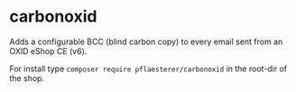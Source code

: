 # carbonoxid
Adds a configurable BCC (blind carbon copy) to every email sent from an OXID eShop CE (v6).

For install type `composer require pflaesterer/carbonoxid` in the root-dir of the shop.
